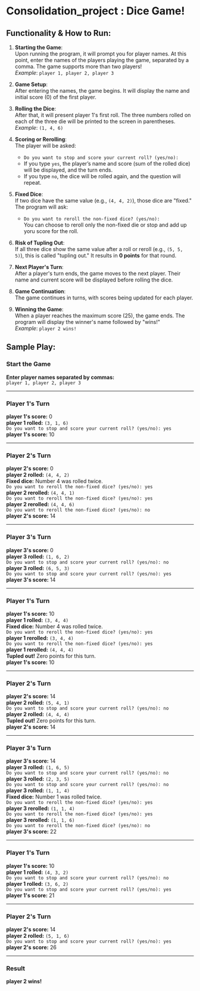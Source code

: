 # Consolidation_project : Dice Game! 

## Functionality & How to Run: 
1. **Starting the Game**:  
Upon running the program, it will prompt you for player names. At this point, enter the names of the players playing the game, separated by a comma. The game supports more than two players!  
   _Example_: `player 1, player 2, player 3`

2. **Game Setup**:  
After entering the names, the game begins. It will display the name and initial score (0) of the first player.

3. **Rolling the Dice**:  
After that, it will present player 1's first roll. The three numbers rolled on each of the three die will be printed to the screen in parentheses. 
   _Example_: `(1, 4, 6)`

4. **Scoring or Rerolling**:  
The player will be asked:  
   - `Do you want to stop and score your current roll? (yes/no):`  
   - If you type `yes`, the player’s name and score (sum of the rolled dice) will be displayed, and the turn ends.  
   - If you type `no`, the dice will be rolled again, and the question will repeat.  

5. **Fixed Dice**:  
   If two dice have the same value (e.g., `(4, 4, 2)`), those dice are "fixed." The program will ask:  
   - `Do you want to reroll the non-fixed dice? (yes/no):`  
   You can choose to reroll only the non-fixed die or stop and add up yoru score for the roll.

6. **Risk of Tupling Out**:  
   If all three dice show the same value after a roll or reroll (e.g., `(5, 5, 5)`), this is called "tupling out." It results in **0 points** for that round.

7. **Next Player's Turn**:  
   After a player's turn ends, the game moves to the next player. Their name and current score will be displayed before rolling the dice.

8. **Game Continuation**:  
   The game continues in turns, with scores being updated for each player.

9. **Winning the Game**:  
   When a player reaches the maximum score (25), the game ends. The program will display the winner's name followed by "wins!"  
   _Example_: `player 2 wins!`


## Sample Play: 

### Start the Game
**Enter player names separated by commas:**  
`player 1, player 2, player 3`

---

### Player 1's Turn  
**player 1's score:** 0  
**player 1 rolled:** `(3, 1, 6)`  
`Do you want to stop and score your current roll? (yes/no): yes`  
**player 1's score:** 10  

---

### Player 2's Turn  
**player 2's score:** 0  
**player 2 rolled:** `(4, 4, 2)`  
**Fixed dice:** Number 4 was rolled twice.  
`Do you want to reroll the non-fixed dice? (yes/no): yes`  
**player 2 rerolled:** `(4, 4, 1)`  
`Do you want to reroll the non-fixed dice? (yes/no): yes`  
**player 2 rerolled:** `(4, 4, 6)`  
`Do you want to reroll the non-fixed dice? (yes/no): no`  
**player 2's score:** 14  

---

### Player 3's Turn  
**player 3's score:** 0  
**player 3 rolled:** `(1, 6, 2)`  
`Do you want to stop and score your current roll? (yes/no): no`  
**player 3 rolled:** `(6, 5, 3)`  
`Do you want to stop and score your current roll? (yes/no): yes`  
**player 3's score:** 14  

---

### Player 1's Turn  
**player 1's score:** 10  
**player 1 rolled:** `(3, 4, 4)`  
**Fixed dice:** Number 4 was rolled twice.  
`Do you want to reroll the non-fixed dice? (yes/no): yes`  
**player 1 rerolled:** `(3, 4, 4)`  
`Do you want to reroll the non-fixed dice? (yes/no): yes`  
**player 1 rerolled:** `(4, 4, 4)`  
**Tupled out!** Zero points for this turn.  
**player 1's score:** 10  

---

### Player 2's Turn  
**player 2's score:** 14  
**player 2 rolled:** `(5, 4, 1)`  
`Do you want to stop and score your current roll? (yes/no): no`  
**player 2 rolled:** `(4, 4, 4)`  
**Tupled out!** Zero points for this turn.  
**player 2's score:** 14  

---

### Player 3's Turn  
**player 3's score:** 14  
**player 3 rolled:** `(1, 6, 5)`  
`Do you want to stop and score your current roll? (yes/no): no`  
**player 3 rolled:** `(2, 3, 5)`  
`Do you want to stop and score your current roll? (yes/no): no`  
**player 3 rolled:** `(1, 1, 4)`  
**Fixed dice:** Number 1 was rolled twice.  
`Do you want to reroll the non-fixed dice? (yes/no): yes`  
**player 3 rerolled:** `(1, 1, 4)`  
`Do you want to reroll the non-fixed dice? (yes/no): yes`  
**player 3 rerolled:** `(1, 1, 6)`  
`Do you want to reroll the non-fixed dice? (yes/no): no`  
**player 3's score:** 22  

---

### Player 1's Turn  
**player 1's score:** 10  
**player 1 rolled:** `(4, 3, 2)`  
`Do you want to stop and score your current roll? (yes/no): no`  
**player 1 rolled:** `(3, 6, 2)`  
`Do you want to stop and score your current roll? (yes/no): yes`  
**player 1's score:** 21  

---

### Player 2's Turn  
**player 2's score:** 14  
**player 2 rolled:** `(5, 1, 6)`  
`Do you want to stop and score your current roll? (yes/no): yes`  
**player 2's score:** 26  

---

### Result  
**player 2 wins!**
